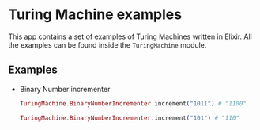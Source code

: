# Turing Machine examples

This app contains a set of examples of Turing Machines written in Elixir. All the examples can be found inside the `TuringMachine` module.

## Examples

- Binary Number incrementer

  ```elixir
  TuringMachine.BinaryNumberIncrementer.increment("1011") # "1100"
  ```

  ```elixir
  TuringMachine.BinaryNumberIncrementer.increment("101") # "110"
  ```
